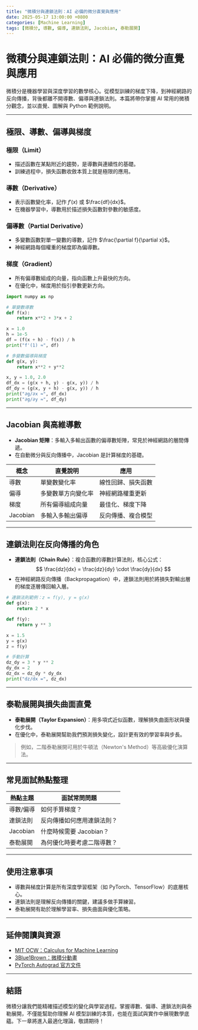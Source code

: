 ```yaml
---
title: "微積分與連鎖法則：AI 必備的微分直覺與應用"
date: 2025-05-17 13:00:00 +0800
categories: [Machine Learning]
tags: [微積分, 導數, 偏導, 連鎖法則, Jacobian, 泰勒展開]
---
```


# 微積分與連鎖法則：AI 必備的微分直覺與應用

微積分是機器學習與深度學習的數學核心。從模型訓練的梯度下降，到神經網路的反向傳播，背後都離不開導數、偏導與連鎖法則。本篇將帶你掌握 AI 常用的微積分觀念，並以直覺、圖解與 Python 範例說明。

---

## 極限、導數、偏導與梯度

### 極限（Limit）

- 描述函數在某點附近的趨勢，是導數與連續性的基礎。
- 訓練過程中，損失函數收斂本質上就是極限的應用。

### 導數（Derivative）

- 表示函數變化率，記作 $f'(x)$ 或 $\frac{df}{dx}$。
- 在機器學習中，導數用於描述損失函數對參數的敏感度。

### 偏導數（Partial Derivative）

- 多變數函數對單一變數的導數，記作 $\frac{\partial f}{\partial x}$。
- 神經網路每個權重的梯度即為偏導數。

### 梯度（Gradient）

- 所有偏導數組成的向量，指向函數上升最快的方向。
- 在優化中，梯度用於指引參數更新方向。

```python
import numpy as np

# 單變數導數
def f(x):
    return x**2 + 3*x + 2

x = 1.0
h = 1e-5
df = (f(x + h) - f(x)) / h
print("f'(1) ≈", df)

# 多變數偏導與梯度
def g(x, y):
    return x**2 + y**2

x, y = 1.0, 2.0
df_dx = (g(x + h, y) - g(x, y)) / h
df_dy = (g(x, y + h) - g(x, y)) / h
print("∂g/∂x ≈", df_dx)
print("∂g/∂y ≈", df_dy)
```

---

## Jacobian 與高維導數

- **Jacobian 矩陣**：多輸入多輸出函數的偏導數矩陣，常見於神經網路的層間傳遞。
- 在自動微分與反向傳播中，Jacobian 是計算梯度的基礎。

| 概念     | 直覺說明           | 應用               |
| -------- | ------------------ | ------------------ |
| 導數     | 單變數變化率       | 線性回歸、損失函數 |
| 偏導     | 多變數單方向變化率 | 神經網路權重更新   |
| 梯度     | 所有偏導組成向量   | 最佳化、梯度下降   |
| Jacobian | 多輸入多輸出偏導   | 反向傳播、複合模型 |

---

## 連鎖法則在反向傳播的角色

- **連鎖法則（Chain Rule）**：複合函數的導數計算法則，核心公式：
  $$
  \frac{dz}{dx} = \frac{dz}{dy} \cdot \frac{dy}{dx}
  $$
- 在神經網路反向傳播（Backpropagation）中，連鎖法則用於將損失對輸出層的梯度逐層傳回輸入層。

```python
# 連鎖法則範例：z = f(y), y = g(x)
def g(x):
    return 2 * x

def f(y):
    return y ** 3

x = 1.5
y = g(x)
z = f(y)

# 手動計算
dz_dy = 3 * y ** 2
dy_dx = 2
dz_dx = dz_dy * dy_dx
print("dz/dx =", dz_dx)
```

---

## 泰勒展開與損失曲面直覺

- **泰勒展開（Taylor Expansion）**：用多項式近似函數，理解損失曲面形狀與優化步伐。
- 在優化中，泰勒展開幫助我們預測損失變化，設計更有效的學習率與步長。

> 例如，二階泰勒展開可用於牛頓法（Newton's Method）等高級優化演算法。

---

## 常見面試熱點整理

| 熱點主題  | 面試常問問題               |
| --------- | -------------------------- |
| 導數/偏導 | 如何手算梯度？             |
| 連鎖法則  | 反向傳播如何應用連鎖法則？ |
| Jacobian  | 什麼時候需要 Jacobian？    |
| 泰勒展開  | 為何優化時要考慮二階導數？ |

---

## 使用注意事項

* 導數與梯度計算是所有深度學習框架（如 PyTorch、TensorFlow）的底層核心。
* 連鎖法則是理解反向傳播的關鍵，建議多做手算練習。
* 泰勒展開有助於理解學習率、損失曲面與優化策略。

---

## 延伸閱讀與資源

* [MIT OCW：Calculus for Machine Learning](https://ocw.mit.edu/courses/mathematics/18-06-linear-algebra-spring-2010/)
* [3Blue1Brown：微積分動畫](https://www.youtube.com/playlist?list=PLZHQObOWTQDMsr9K-rj53DwVRMYO3t5Yr)
* [PyTorch Autograd 官方文件](https://pytorch.org/docs/stable/autograd.html)

---

## 結語

微積分讓我們能精確描述模型的變化與學習過程。掌握導數、偏導、連鎖法則與泰勒展開，不僅能幫助你理解 AI 模型訓練的本質，也能在面試與實作中展現數學底蘊。下一章將進入最適化理論，敬請期待！
